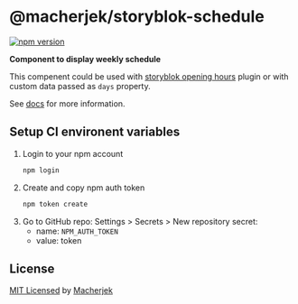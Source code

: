 # @macherjek/storyblok-schedule

[![npm version](https://img.shields.io/npm/v/@macherjek/storyblok-schedule)](https://www.npmjs.com/package/@macherjek/storyblok-schedule)

**Component to display weekly schedule**

This compenent could be used with [storyblok opening hours](https://www.notion.so/OpeningHours-Component-41cadbfd790749c29dbe535af1097de0) plugin or with custom data passed as `days` property.

See [docs](https://github.com/) for more information.

## Setup CI environent variables

1. Login to your npm account
   ```sh
   npm login
   ```
2. Create and copy npm auth token
   ```sh
   npm token create
   ```
3. Go to GitHub repo: Settings > Secrets > New repository secret:
   - name: `NPM_AUTH_TOKEN`
   - value: token

## License

[MIT Licensed](license) by [Macherjek](https://www.macherjek.at/)
